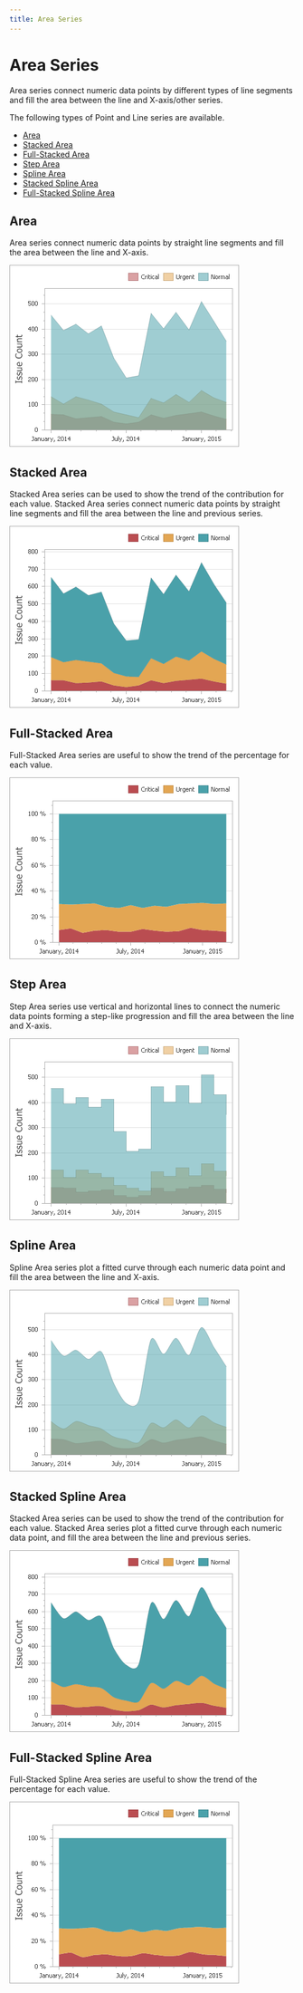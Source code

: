 ```yaml
---
title: Area Series
---
```

# Area Series
Area series connect numeric data points by different types of line segments and fill the area between the line and X-axis/other series.

The following types of Point and Line series are available.
* [Area](#area)
* [Stacked Area](#stacked-area)
* [Full-Stacked Area](#full-stacked-area)
* [Step Area](#step-area)
* [Spline Area](#spline-area)
* [Stacked Spline Area](#stacked-spline-area)
* [Full-Stacked Spline Area](#full-stacked-spline-area)

## <a name="area"/>Area
Area series connect numeric data points by straight line segments and fill the area between the line and X-axis.

![AreaSeries](../../../../../images/Img117751.png)

## <a name="stacked-area"/>Stacked Area
Stacked Area series can be used to show the trend of the contribution for each value. Stacked Area series connect numeric data points by straight line segments and fill the area between the line and previous series.

![StackedAreaSeries](../../../../../images/Img117752.png)

## <a name="full-stacked-area"/>Full-Stacked Area
Full-Stacked Area series are useful to show the trend of the percentage for each value.

![FullStackedAreaSeries](../../../../../images/Img117759.png)

## <a name="step-area"/>Step Area
Step Area series use vertical and horizontal lines to connect the numeric data points forming a step-like progression and fill the area between the line and X-axis.

![StepAreaSeries](../../../../../images/Img117769.png)

## <a name="spline-area"/>Spline Area
Spline Area series plot a fitted curve through each numeric data point and fill the area between the line and X-axis.

![SplineAreaSeries](../../../../../images/Img117770.png)

## <a name="stacked-spline-area"/>Stacked Spline Area
Stacked Area series can be used to show the trend of the contribution for each value. Stacked Area series plot a fitted curve through each numeric data point, and fill the area between the line and previous series.

![StackedSplineAreaSeries](../../../../../images/Img117771.png)

## <a name="full-stacked-spline-area"/>Full-Stacked Spline Area
Full-Stacked Spline Area series are useful to show the trend of the percentage for each value.

![FullStackedSplineAreaSeries](../../../../../images/Img117772.png)